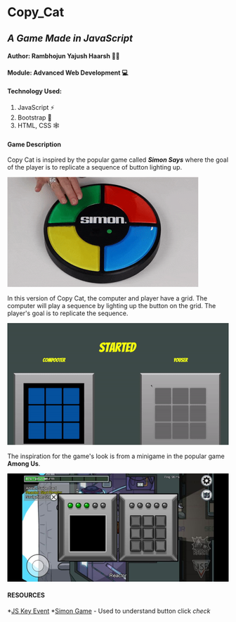 # Copy_Cat

## _**A Game Made in JavaScript**_

#### Author: **Rambhojun Yajush Haarsh** 👨‍🎓

#### Module: **Advanced Web Development** 💻

#### Technology Used:

1. JavaScript ⚡
2. Bootstrap 💄
3. HTML, CSS 🕸

#### Game Description

Copy Cat is inspired by the popular game called _**Simon Says**_ where the goal of the player is to replicate a sequence of button lighting up.

![Simon Says Example](/readme_media/simon-ex.gif)

In this version of Copy Cat, the computer and player have a grid. The computer will play a sequence by lighting up the button on the grid. The player's goal is to replicate the sequence.

![Copy Cat Example](/readme_media/copycat-ex.gif)

The inspiration for the game's look is from a minigame in the popular game **Among Us**.

![Among Us Minigame](/readme_media/amongus.jpg)

#### RESOURCES

*[JS Key Event](https://developer.mozilla.org/en-US/docs/Web/API/KeyboardEvent/key)
*[Simon Game](https://www.youtube.com/watch?v=W0MxUHlZo6U) - Used to understand button click _check_

